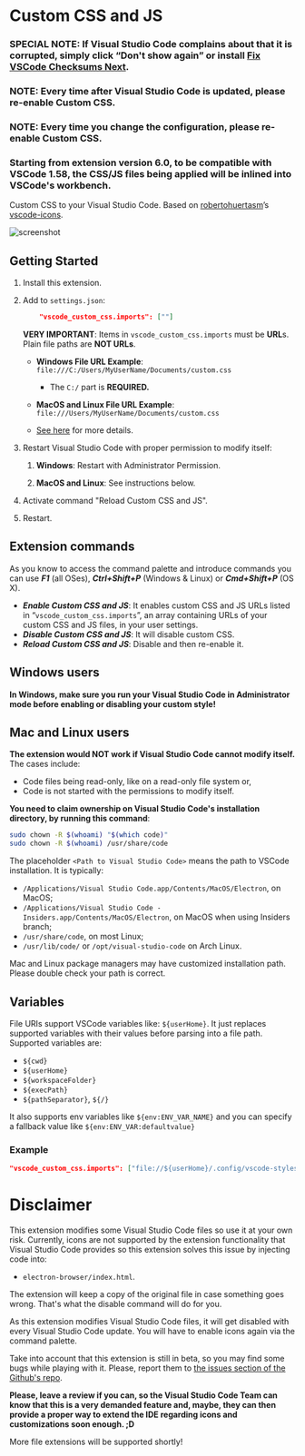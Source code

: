 # Custom CSS and JS

### **SPECIAL NOTE: If Visual Studio Code complains about that it is corrupted, simply click “Don't show again” or install [Fix VSCode Checksums Next](https://marketplace.visualstudio.com/items?itemName=RimuruChan.vscode-fix-checksums-next).**
### **NOTE: Every time after Visual Studio Code is updated, please re-enable Custom CSS.**
### **NOTE: Every time you change the configuration, please re-enable Custom CSS.**
### **Starting from extension version 6.0, to be compatible with VSCode 1.58, the CSS/JS files being applied will be inlined into VSCode's workbench.**

Custom CSS to your Visual Studio Code. Based on [robertohuertasm](https://github.com/robertohuertasm)’s [vscode-icons](https://github.com/robertohuertasm/vscode-icons).

![screenshot](https://raw.githubusercontent.com/be5invis/vscode-custom-css/master/screenshot.png)

## Getting Started

1. Install this extension.

2. Add to `settings.json`:

   ```json
       "vscode_custom_css.imports": [""]
   ```

   **VERY IMPORTANT**: Items in `vscode_custom_css.imports` must be **URL**s. Plain file paths are **NOT URLs**.

   - **Windows File URL Example**: `file:///C:/Users/MyUserName/Documents/custom.css`
     - The `C:/` part is **REQUIRED.**

   - **MacOS and Linux File URL Example**: `file:///Users/MyUserName/Documents/custom.css`
   - [See here](https://en.wikipedia.org/wiki/File_URI_scheme) for more details.

3. Restart Visual Studio Code with proper permission to modify itself:

   1. **Windows**: Restart with Administrator Permission.

   2. **MacOS and Linux**: See instructions below.

4. Activate command "Reload Custom CSS and JS".

5. Restart.


## Extension commands

As you know to access the command palette and introduce commands you can use ***F1*** (all OSes), ***Ctrl+Shift+P*** (Windows & Linux) or ***Cmd+Shift+P*** (OS X).

- ***Enable Custom CSS and JS***: It enables custom CSS and JS URLs listed in “`vscode_custom_css.imports`”, an array containing URLs of your custom CSS and JS files, in your user settings.
- ***Disable Custom CSS and JS***: It will disable custom CSS.
- ***Reload Custom CSS and JS***: Disable and then re-enable it.

## Windows users

**In Windows, make sure you run your Visual Studio Code in Administrator mode before enabling or disabling your custom style!**

## Mac and Linux users
**The extension would NOT work if Visual Studio Code cannot modify itself.** The cases include:

- Code files being read-only, like on a read-only file system or,
- Code is not started with the permissions to modify itself.

**You need to claim ownership on Visual Studio Code's installation directory, by running this command**:

```sh
sudo chown -R $(whoami) "$(which code)"
sudo chown -R $(whoami) /usr/share/code
```

The placeholder `<Path to Visual Studio Code>` means the path to VSCode installation. It is typically:

- `/Applications/Visual Studio Code.app/Contents/MacOS/Electron`, on MacOS;
- `/Applications/Visual Studio Code - Insiders.app/Contents/MacOS/Electron`, on MacOS when using Insiders branch;
- `/usr/share/code`, on most Linux;
- `/usr/lib/code/` or `/opt/visual-studio-code` on Arch Linux.

Mac and Linux package managers may have customized installation path. Please double check your path is correct.

## Variables

File URIs support VSCode variables like: `${userHome}`. It just replaces supported variables with their values before parsing into a file path. Supported variables are:

- `${cwd}`
- `${userHome}`
- `${workspaceFolder}`
- `${execPath}`
- `${pathSeparator}`, `${/}`

It also supports env variables like `${env:ENV_VAR_NAME}` and you can specify a fallback value like `${env:ENV_VAR:defaultvalue}`


### Example

```json
"vscode_custom_css.imports": ["file://${userHome}/.config/vscode-styles.css"]
```

# Disclaimer

This extension modifies some Visual Studio Code files so use it at your own risk.
Currently, icons are not supported by the extension functionality that Visual Studio Code provides so this extension solves this issue by injecting code into:

- `electron-browser/index.html`.

The extension will keep a copy of the original file in case something goes wrong. That's what the disable command will do for you.

As this extension modifies Visual Studio Code files, it will get disabled with every Visual Studio Code update. You will have to enable icons again via the command palette.

Take into account that this extension is still in beta, so you may find some bugs while playing with it. Please, report them to [the issues section of the Github's repo](https://github.com/be5invis/vscode-custom-css/issues).

**Please, leave a review if you can, so the Visual Studio Code Team can know that this is a very demanded feature and, maybe, they can then provide a proper way to extend the IDE regarding icons and customizations soon enough. ;D**

More file extensions will be supported shortly!
